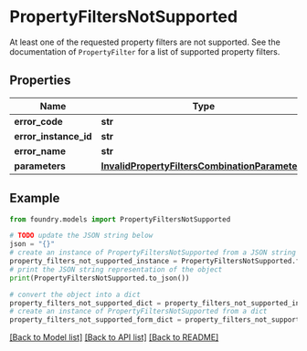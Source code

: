 # PropertyFiltersNotSupported

At least one of the requested property filters are not supported. See the documentation of `PropertyFilter` for a list of supported property filters.

## Properties

Name | Type | Description | Notes
------------ | ------------- | ------------- | -------------
**error_code** | **str** |  |
**error_instance_id** | **str** |  | \[optional\]
**error_name** | **str** |  |
**parameters** | [**InvalidPropertyFiltersCombinationParameters**](InvalidPropertyFiltersCombinationParameters.md) |  |

## Example

```python
from foundry.models import PropertyFiltersNotSupported

# TODO update the JSON string below
json = "{}"
# create an instance of PropertyFiltersNotSupported from a JSON string
property_filters_not_supported_instance = PropertyFiltersNotSupported.from_json(json)
# print the JSON string representation of the object
print(PropertyFiltersNotSupported.to_json())

# convert the object into a dict
property_filters_not_supported_dict = property_filters_not_supported_instance.to_dict()
# create an instance of PropertyFiltersNotSupported from a dict
property_filters_not_supported_form_dict = property_filters_not_supported.from_dict(property_filters_not_supported_dict)
```

[\[Back to Model list\]](../README.md#documentation-for-models) [\[Back to API list\]](../README.md#documentation-for-api-endpoints) [\[Back to README\]](../README.md)
